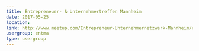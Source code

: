 ```yaml
---
title: Entrepreneuer- & Unternehmertreffen Mannheim
date: 2017-05-25
location: 
link: http://www.meetup.com/Entrepreneur-Unternehmernetzwerk-Mannheim/events/lmdhtlywhbhc/
usergroup: entma
type: usergroup
---
```

